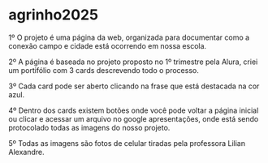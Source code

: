# agrinho2025
1º O projeto é uma página da web, organizada para documentar como a conexão campo e cidade está ocorrendo em nossa escola.

2º A página é baseada no projeto proposto no 1º trimestre pela Alura, criei um portifólio com 3 cards descrevendo todo o processo.

3º Cada card pode ser aberto clicando na frase que está destacada na cor azul.

4º Dentro dos cards existem botões onde você pode voltar a página inicial ou clicar e acessar um arquivo no google apresentações,
onde está sendo protocolado todas as imagens do nosso projeto.

5º Todas as imagens são fotos de celular tiradas pela professora Lilian Alexandre.

